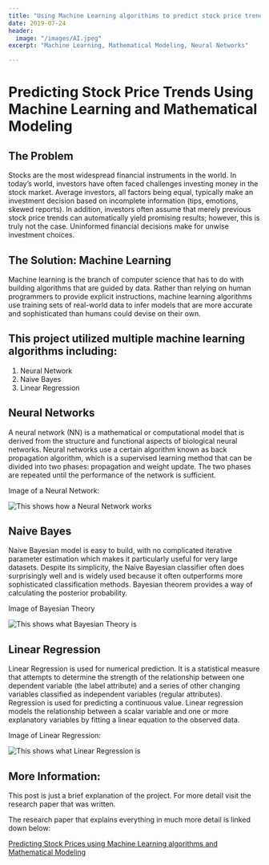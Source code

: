 ```yaml
---
title: "Using Machine Learning algorithims to predict stock price trends"
date: 2019-07-24
header:
  image: "/images/AI.jpeg"
excerpt: "Machine Learning, Mathematical Modeling, Neural Networks"

---
```



#   Predicting Stock Price Trends Using Machine Learning and Mathematical Modeling

##   The Problem
Stocks are the most widespread financial instruments in the world. In today’s world, investors have often faced challenges investing money in the stock market. Average investors, all factors being equal, typically make an investment decision based on incomplete information (tips, emotions, skewed reports). In addition, investors often assume that merely previous stock price trends can automatically yield promising results; however, this is truly not the case. Uninformed financial decisions make for unwise investment choices.

##    The Solution: Machine Learning
Machine learning is the branch of computer science that has to do with building algorithms that are guided by data. Rather than relying on human programmers to provide explicit instructions, machine learning algorithms use training sets of real-world data to infer models that are more accurate and sophisticated than humans could devise on their own.

##    This project utilized multiple machine learning algorithms including:
  1. Neural Network
  2. Naive Bayes
  3. Linear Regression

## Neural Networks

A neural network (NN) is a mathematical or computational model that is derived from the structure and functional aspects of biological neural networks. Neural networks use a certain algorithm known as back propagation algorithm, which is a supervised learning method that can be divided into two phases: propagation and weight update. The two phases are repeated until the performance of the network is sufficient.

Image of a Neural Network:

<img src="{{ site.url }}{{ site.baseurl }}/images/NN.png" alt="This shows how a Neural Network works">

## Naive Bayes

Naive Bayesian model is easy to build, with no complicated iterative parameter estimation which makes it particularly useful for very large datasets. Despite its simplicity, the Naive Bayesian classifier often does surprisingly well and is widely used because it often outperforms more sophisticated classification methods. Bayesian theorem provides a way of calculating the posterior probability.

Image of Bayesian Theory

<img src="{{ site.url }}{{ site.baseurl }}/images/bayes.png" alt="This shows what Bayesian Theory is">

## Linear Regression

Linear Regression is used for numerical prediction. It is a statistical measure that attempts to determine the strength of the relationship between one dependent variable (the label attribute) and a series of other changing variables classified as independent variables (regular attributes). Regression is used for predicting a continuous value. Linear regression models the relationship between a scalar variable and one or more explanatory variables by fitting a linear equation to the observed data.

Image of Linear Regression:

<img src="{{ site.url }}{{ site.baseurl }}/images/LR.png" alt="This shows what Linear Regression is">

## More Information:

This post is just a brief explanation of the project. For more detail visit the research paper that was written.

The research paper that explains everything in much more detail is linked down below:

[Predicting Stock Prices using Machine Learning algorithms and Mathematical Modeling](https://docs.google.com/document/d/1CH2NBqQ97SmrK-o2fUZSxCD8w3tXd9uhHxf5t3MG4to/edit?usp=sharing)

